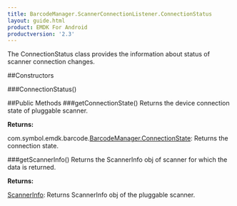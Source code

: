 ```yaml
---
title: BarcodeManager.ScannerConnectionListener.ConnectionStatus
layout: guide.html
product: EMDK For Android
productversion: '2.3'
---
```


The ConnectionStatus class provides the information about status of scanner connection changes.

##Constructors

###ConnectionStatus()

##Public Methods
###getConnectionState()
Returns the device connection state of pluggable scanner.

**Returns:**

com.symbol.emdk.barcode.[BarcodeManager.ConnectionState](BarcodeManager#BarcodeManager.ConnectionState): Returns the connection state. 

###getScannerInfo()
Returns the ScannerInfo obj of scanner for which the data is returned.

**Returns:**

[ScannerInfo](ScannerInfo): Returns ScannerInfo obj of the pluggable scanner.











